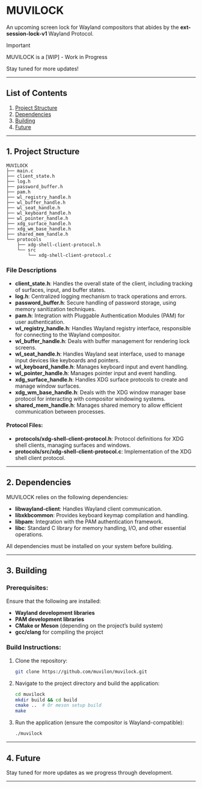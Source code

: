 # MUVILOCK

An upcoming screen lock for Wayland compositors that abides by the **ext-session-lock-v1** Wayland Protocol.

> [!IMPORTANT]
> 
> MUVILOCK is a [WIP] - Work in Progress
> 
> Stay tuned for more updates!

---

## List of Contents

1. [Project Structure](#project-structure)
2. [Dependencies](#dependencies)
3. [Building](#building)
4. [Future](#future)

---

## 1. Project Structure

```
MUVILOCK
├── main.c
├── client_state.h
├── log.h
├── password_buffer.h
├── pam.h
├── wl_registry_handle.h
├── wl_buffer_handle.h
├── wl_seat_handle.h
├── wl_keyboard_handle.h
├── wl_pointer_handle.h
├── xdg_surface_handle.h
├── xdg_wm_base_handle.h
├── shared_mem_handle.h
└── protocols
    ├── xdg-shell-client-protocol.h
    └── src
        └── xdg-shell-client-protocol.c
```

### File Descriptions

- **client_state.h**: Handles the overall state of the client, including tracking of surfaces, input, and buffer states.
- **log.h**: Centralized logging mechanism to track operations and errors.
- **password_buffer.h**: Secure handling of password storage, using memory sanitization techniques.
- **pam.h**: Integration with Pluggable Authentication Modules (PAM) for user authentication.
- **wl_registry_handle.h**: Handles Wayland registry interface, responsible for connecting to the Wayland compositor.
- **wl_buffer_handle.h**: Deals with buffer management for rendering lock screens.
- **wl_seat_handle.h**: Handles Wayland seat interface, used to manage input devices like keyboards and pointers.
- **wl_keyboard_handle.h**: Manages keyboard input and event handling.
- **wl_pointer_handle.h**: Manages pointer input and event handling.
- **xdg_surface_handle.h**: Handles XDG surface protocols to create and manage window surfaces.
- **xdg_wm_base_handle.h**: Deals with the XDG window manager base protocol for interacting with compositor windowing systems.
- **shared_mem_handle.h**: Manages shared memory to allow efficient communication between processes.

#### Protocol Files:
- **protocols/xdg-shell-client-protocol.h**: Protocol definitions for XDG shell clients, managing surfaces and windows.
- **protocols/src/xdg-shell-client-protocol.c**: Implementation of the XDG shell client protocol.

---

## 2. Dependencies

MUVILOCK relies on the following dependencies:

- **libwayland-client**: Handles Wayland client communication.
- **libxkbcommon**: Provides keyboard keymap compilation and handling.
- **libpam**: Integration with the PAM authentication framework.
- **libc**: Standard C library for memory handling, I/O, and other essential operations.

All dependencies must be installed on your system before building.

---

## 3. Building

### Prerequisites:

Ensure that the following are installed:

- **Wayland development libraries**
- **PAM development libraries**
- **CMake or Meson** (depending on the project’s build system)
- **gcc/clang** for compiling the project

### Build Instructions:

1. Clone the repository:
   ```bash
   git clone https://github.com/muvilon/muvilock.git
   ```

2. Navigate to the project directory and build the application:
   ```bash
   cd muvilock
   mkdir build && cd build
   cmake ..  # Or meson setup build
   make
   ```

3. Run the application (ensure the compositor is Wayland-compatible):
   ```bash
   ./muvilock
   ```

---

## 4. Future

Stay tuned for more updates as we progress through development.

---

